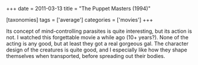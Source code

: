 +++
date = 2011-03-13
title = "The Puppet Masters (1994)"

[taxonomies]
tags = ['average']
categories = ['movies']
+++

Its concept of mind-controlling parasites is quite interesting, but its
action is not. I watched this forgettable movie a while ago (10+
years?). None of the acting is any good, but at least they got a real
gorgeous gal. The character design of the creatures is quite good, and I
especially like how they shape themselves when transported, before
spreading out their bodies.
